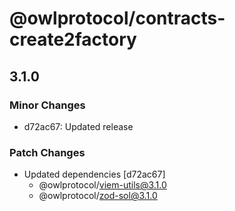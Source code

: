 # @owlprotocol/contracts-create2factory

## 3.1.0

### Minor Changes

-   d72ac67: Updated release

### Patch Changes

-   Updated dependencies [d72ac67]
    -   @owlprotocol/viem-utils@3.1.0
    -   @owlprotocol/zod-sol@3.1.0
